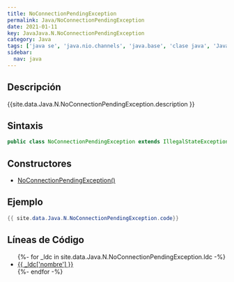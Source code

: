 ```yaml
---
title: NoConnectionPendingException
permalink: Java/NoConnectionPendingException
date: 2021-01-11
key: JavaJava.N.NoConnectionPendingException
category: Java
tags: ['java se', 'java.nio.channels', 'java.base', 'clase java', 'Java 1.4']
sidebar: 
  nav: java
---
```


## Descripción
{{site.data.Java.N.NoConnectionPendingException.description }}

## Sintaxis
~~~java
public class NoConnectionPendingException extends IllegalStateException
~~~

## Constructores
* [NoConnectionPendingException()](/Java/NoConnectionPendingException/NoConnectionPendingException/)

## Ejemplo
~~~java
{{ site.data.Java.N.NoConnectionPendingException.code}}
~~~

## Líneas de Código
<ul>
{%- for _ldc in site.data.Java.N.NoConnectionPendingException.ldc -%}
   <li>
       <a href="{{_ldc['url'] }}">{{ _ldc['nombre'] }}</a>
   </li>
{%- endfor -%}
</ul>

